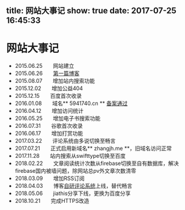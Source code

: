 title: 网站大事记
show: true
date: 2017-07-25 16:45:33
---
# 网站大事记
- 2015.06.25　　网站建立
- 2015.06.26　　[第一篇博客](/2015/06/26/beginning/)
- 2015.08.07　　增加站内搜索功能
- 2015.12.02　　增加公益404
- 2015.12.15　　百度首次收录
- 2016.01.08　　域名** 5941740.cn ** [备案通过](2016/01/08/beian/)
- 2016.04.12　　增加访问统计
- 2016.05.25　　增加电子书搜索功能
- 2016.07.31　　谷歌首次收录
- 2016.06.17　　增加打赏功能
- 2017.03.22　　评论系统由多说切换至畅言
- 2017.07.21　　正式启用新域名** zhangjh.me **，旧域名访问正常
- 2017.11.28　　站内搜索从swifttype切换至百度
- 2018.02.22　　文章阅读统计次数从firebase切换至自有数据库，解决firebase国内被墙问题，除网站总pv外文章次数清零
- 2018.03.09　　增加RSS订阅
- 2018.04.03　　博客[自研评论系统](https://github.com/zhangjh/comment)上线，替代畅言
- 2018.05.06　　jiathis分享下线，更换为百度分享
- 2018.10.21　　完成HTTPS改造
































